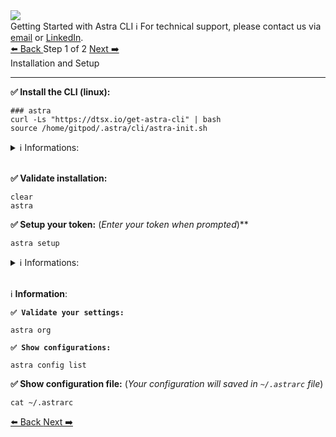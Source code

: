 <!-- TOP -->
<div class="top">
  <img class="scenario-academy-logo" src="https://datastax-academy.github.io/katapod-shared-assets/images/ds-academy-2023.svg" />
  <div class="scenario-title-section">
    <span class="scenario-title">Getting Started with Astra CLI</span>
    <span class="scenario-subtitle">ℹ️ For technical support, please contact us via <a href="mailto:cedrick.lunven@datastax.com">email</a> or <a href="https://dtsx.io/cedrick">LinkedIn</a>.</span>
  </div>
</div>

<!-- NAVIGATION -->
<div id="navigation-top" class="navigation-top">
 <a href='command:katapod.loadPage?[{"step":"intro"}]' 
   class="btn btn-dark navigation-top-left">⬅️ Back
 </a>
<span class="step-count"> Step 1 of 2</span>
 <a href='command:katapod.loadPage?[{"step":"step2"}]' 
    class="btn btn-dark navigation-top-right">Next ➡️
  </a>
</div>

<!-- CONTENT -->

<div class="step-title">Installation and Setup</div>
<hr>

**✅ Install the CLI (linux):**

```
### astra
curl -Ls "https://dtsx.io/get-astra-cli" | bash
source /home/gitpod/.astra/cli/astra-init.sh
```

<details><summary>ℹ️ Informations:</summary>
<li>To install on <pre>MacOS</pre> you can either reuse the same command or leveraging brew with `brew install datastax/astra-cli/astra-cli`
<li>To install on `Windows` reuse the script leveraging `WSL2`
</details>
&nbsp;


**✅ Validate installation:**

```
clear
astra
```

**✅ Setup your token:** (_Enter your token when prompted_)**

```
astra setup
```

<details><summary>ℹ️ Informations:</summary>
- Command `astra setup --token AstraCS:...` is also available to avoid prompting.
</details>
&nbsp;


ℹ️ **Information**:

**`✅ Validate your settings:`**

```
astra org
```

**`✅ Show configurations:`**

```
astra config list
```

**✅ Show configuration file:** (_Your configuration will saved in `~/.astrarc` file_)

```
cat ~/.astrarc
```

<!-- NAVIGATION -->
<div id="navigation-bottom" class="navigation-bottom">
 <a href='command:katapod.loadPage?[{"step":"intro"}]'
   class="btn btn-dark navigation-bottom-left">⬅️ Back
 </a>
 <a href='command:katapod.loadPage?[{"step":"step2"}]'
    class="btn btn-dark navigation-bottom-right">Next ➡️
  </a>
</div>
